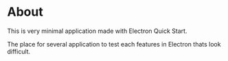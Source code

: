 # About
This is very minimal application made with Electron Quick Start.  
  
The place for several application to test each features in Electron thats look difficult.